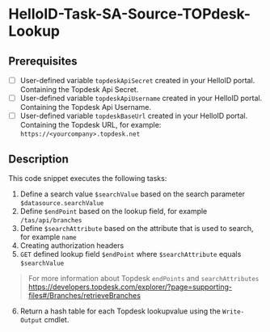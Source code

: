 # HelloID-Task-SA-Source-TOPdesk-Lookup

## Prerequisites

- [ ] User-defined variable `topdeskApiSecret` created in your HelloID portal. Containing the Topdesk Api Secret.
- [ ] User-defined variable `topdeskApiUsername` created in your HelloID portal. Containing the Topdesk Api Username.
- [ ] User-defined variable `topdeskBaseUrl` created in your HelloID portal. Containing the Topdesk URL, for example: `https://<yourcompany>.topdesk.net`

## Description

This code snippet executes the following tasks:

1. Define a search value `$searchValue` based on the search parameter `$datasource.searchValue`
2. Define `$endPoint` based on the lookup field, for example `/tas/api/branches`
3. Define `$searchAttribute` based on the attribute that is used to search, for example `name`
4. Creating authorization headers
5. `GET` defined lookup field `$endPoint` where `$searchAttribute` equals `$searchValue`

> For more information about Topdesk `endPoints` and `searchAttributes`
> https://developers.topdesk.com/explorer/?page=supporting-files#/Branches/retrieveBranches

6. Return a hash table for each Topdesk lookupvalue using the `Write-Output` cmdlet.